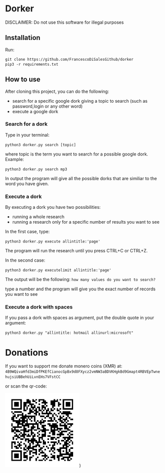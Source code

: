 # Dorker

DISCLAIMER: Do not use this software for illegal purposes

## Installation

Run:
```
git clone https://github.com/FrancescoDiSalesGithub/dorker
pip3 -r requirements.txt

```

## How to use

After cloning this project, you can do the following:

- search for a specific google dork giving a topic to search (such as password,login or any other word)
- execute a google dork 

### Search for a dork

Type in your terminal:

`python3 dorker.py search [topic]`

where topic is the term you want to search for a possible google dork.
Example:

`python3 dorker.py search mp3`

In output the program will give all the possible dorks that are similiar to the word you have given.

### Execute a dork

By executing a dork you have two possibilities:

* running a whole research
* running a research only for a specific number of results you want to see

In the first case, type:

`python3 dorker.py execute allintitle:'page'`

The program will run the research until you press CTRL+C or CTRL+Z.

In the second case:

`python3 dorker.py executelimit allintitle:'page'`

The output will be the following:
`how many values do you want to search? `

type a number and the program will give you the exact number of records you want to see

### Execute a dork with spaces

If you pass a dork with spaces as argument, put the double quote in your argument:

`python3 dorker.py "allintitle: hotmail allinurl:microsoft" `

# Donations

If you want to support me donate monero coins (XMR) at:
`4B9WQivaHfd3miDfPKEfCianocGpBx9d8FXycz2vmNW3aBDVKHgkBd9Gmapt4RBVEpTwnehujsiUBBehUiLvnEHs7VFstCC`

or scan the qr-code:

![monero wallet address](https://github.com/FrancescoDiSalesGithub/FrancescoDiSalesGithub/blob/main/qrcode))

